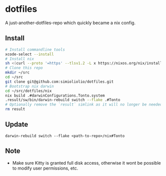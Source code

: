 # dotfiles 

A just-another-dotfiles-repo which quickly became a nix config.

## Install

```bash
# Install commandline tools
xcode-select --install
# Install nix
sh <(curl --proto '=https' --tlsv1.2 -L x https://nixos.org/nix/install)
# Clone this repo
mkdir ~/src
cd ~/src
git clone git@github.com:simioliolio/dotfiles.git
# Bootstrap nix darwin
cd ~/src/dotfiles/nix
nix build .#darwinConfigurations.Tonto.system
.result/sw/bin/darwin-rebuild switch --flake .#Tonto
# Optionally remove the `result` simlink as it will no longer be needed
rm result
```

## Update

```
darwin-rebuild switch --flake <path-to-repo>/nix#Tonto
```

## Note

- Make sure Kitty is granted full disk access, otherwise it wont be possible to modify user permissions, etc.
